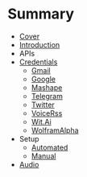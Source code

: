 # Summary

* [Cover](README.md)
* [Introduction](documentation/Introduction.md)
* APIs
* [Credentials](documentation/Credentials.md)
   * [Gmail](documentation/Gmail.md)
   * [Google](documentation/Google.md)
   * [Mashape](documentation/Mashape.md)
   * [Telegram](documentation/Telegram.md)
   * [Twitter](documentation/Twitter.md)
   * [VoiceRss](documentation/VoiceRss.md)
   * [Wit.Ai](documentation/WitAi.md)
   * [WolframAlpha](documentation/WolframAlpha.md)
* Setup
   * [Automated](documentation/Automated.md)
   * [Manual](Manual.md)
* [Audio](documentation/Audio.md)

